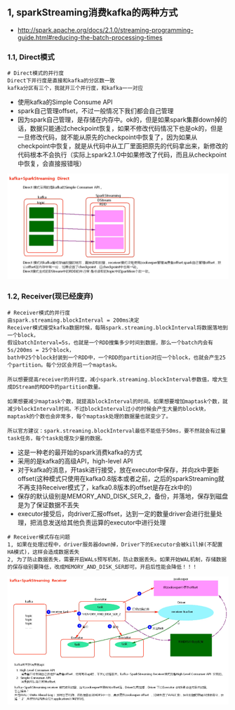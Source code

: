 ## 1, sparkStreaming消费kafka的两种方式

* http://spark.apache.org/docs/2.1.0/streaming-programming-guide.html#reducing-the-batch-processing-times



### 1.1, Direct模式

```shell
# Direct模式的并行度
Direct下并行度是直接和kafka的分区数一致
kafka分区有三个，我就开三个并行度，和kafka一一对应
```



* 使用kafka的Simple Consume API
* spark自己管理offset，不过一般情况下我们都会自己管理
* 因为spark自己管理，是存储在内存中。ok的，但是如果spark集群down掉的话，数据只能通过checkpoint恢复，如果不修改代码情况下也是ok的，但是一旦修改代码，就不能从原先的checkpoint中恢复了，因为如果从checkpoint中恢复，就是从代码中从工厂里面把原先的代码拿出来，新修改的代码根本不会执行（实际上spark2.1.0中如果修改了代码，而且从checkpoint中恢复，会直接报错哦）

![image-20190823112053523](assets/image-20190823112053523.png)



### 1.2, Receiver(现已经废弃)

```shell
# Receiver模式的并行度
由spark.streaming.blockInterval = 200ms决定
Receiver模式接受kafka数据时候，每隔spark.streaming.blockInterval将数据落地到一个block，
假设batchInterval=5s，也就是一个RDD搜集多少时间到数据，那么一个batch内会有5s/200ms = 25个block，
bath中25个block封装到一个RDD中，一个RDD的partition对应一个block，也就会产生25个partition。每个分区会开启一个maptask。

所以想要提高receiver的并行度，减小spark.streaming.blockInterval参数值，增大生成DStream的RDD中的partition数量。

如果想要减少maptask个数，就提高blockInterval的时间。如果想要增加maptask个数，就减少blockInterval时间。不过blockInterval过小的时候会产生大量的block块，maptask的个数也会非常多，每个maptask处理的数据量也就变少了。

所以官方建议：spark.streaming.blockInterval最低不能低于50ms，要不然就会有过量task任务，每个task处理及少量的数据。
```



* 这是一种老的最开始的spark消费kafka的方式
* 采用的是kafka的高级API，high-level API
* 对于kafka的消息，开task进行接受，放在executor中保存，并向zk中更新offset(这种模式只使用在kafka0.8版本或者之前，之后的sparkStreaming就不再支持Receiver模式了，kafka0.8版本的offset是存在zk中的)
* 保存的默认级别是MEMORY_AND_DISK_SER_2，备份，并落地，保存到磁盘是为了保证数据不丢失
* executor接受后，向driver汇报offset，达到一定的数量driver会进行批量处理，把消息发送给其他负责运算的executor中进行处理

```shell
# Receiver模式存在问题
1, 如果在处理过程中，driver服务器down掉，Driver下的Executor会被kill掉(不配置HA模式)，这样会造成数据丢失
2, 为了防止数据丢失，需要开启WALs预写机制，防止数据丢失。如果开始WAL机制，存储数据的保存级别要降低，改成MEMORY_AND_DISK_SER即可。开启后性能会降低！！！
```

![image-20190823101241751](assets/image-20190823101241751.png)



